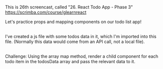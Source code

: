 This is 26th screencast, called "26. React Todo App - Phase 3"<br />
https://scrimba.com/course/glearnreact


Let's practice props and mapping components on our todo list app!<br /><br />

I've created a js file with some todos data in it, which I'm imported into this file. (Normally this data would come from an API call, not a local file). <br /><br />

Challenge: Using the array map method, render a child component for each todo item in the todosData array and pass the relevant data to it.
